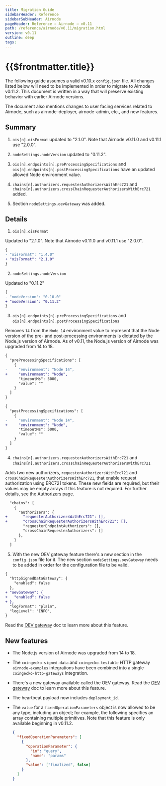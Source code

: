 ```yaml
---
title: Migration Guide
sidebarHeader: Reference
sidebarSubHeader: Airnode
pageHeader: Reference → Airnode → v0.11
path: /reference/airnode/v0.11/migration.html
version: v0.11
outline: deep
tags:
---
```


<VersionWarning/>

<PageHeader/>

<SearchHighlight/>

<FlexStartTag/>

# {{$frontmatter.title}}

The following guide assumes a valid v0.10.x `config.json` file. All changes
listed below will need to be implemented in order to migrate to Airnode v0.11.2.
This document is written in a way that will preserve existing behavior with
earlier Airnode versions.

The document also mentions changes to user facing services related to Airnode,
such as airnode-deployer, airnode-admin, etc., and new features.

## Summary

1. `ois[n].oisFormat` updated to "2.1.0". Note that Airnode v0.11.0 and v0.11.1
   use "2.0.0".

2. `nodeSettings.nodeVersion` updated to "0.11.2".

3. `ois[n].endpoints[n].preProcessingSpecifications` and
   `ois[n].endpoints[n].postProcessingSpecifications` have an updated allowed
   Node environment value.

4. `chains[n].authorizers.requesterAuthorizersWithErc721` and
   `chains[n].authorizers.crossChainRequesterAuthorizersWithErc721` added.

5. Section `nodeSettings.oevGateway` was added.

## Details

1. `ois[n].oisFormat`

Updated to "2.1.0". Note that Airnode v0.11.0 and v0.11.1 use "2.0.0".

```diff
{
- "oisFormat": "1.4.0"
+ "oisFormat": "2.1.0"
}
```

2. `nodeSettings.nodeVersion`

Updated to "0.11.2"

```diff
{
- "nodeVersion": "0.10.0"
+ "nodeVersion": "0.11.2"
}
```

3. `ois[n].endpoints[n].preProcessingSpecifications` and
   `ois[n].endpoints[n].postProcessingSpecifications`

Removes `14` from the `Node 14` environment value to represent that the Node
version of the pre- and post-processing environments is dictated by the Node.js
version of Airnode. As of v0.11, the Node.js version of Airnode was upgraded
from 14 to 18.

```diff
{
  "preProcessingSpecifications": [
    {
-     "environment": "Node 14",
+     "environment": "Node",
      "timeoutMs": 5000,
      "value": ""
    }
  ]
}
```

```diff
{
  "postProcessingSpecifications": [
    {
-     "environment": "Node 14",
+     "environment": "Node",
      "timeoutMs": 5000,
      "value": ""
    }
  ]
}
```

4. `chains[n].authorizers.requesterAuthorizersWithErc721` and
   `chains[n].authorizers.crossChainRequesterAuthorizersWithErc721`

Adds two new authorizers, `requesterAuthorizersWithErc721` and
`crossChainRequesterAuthorizersWithErc721`, that enable request authorization
using ERC721 tokens. These new fields are required, but their values may be
empty arrays if this feature is not required. For further details, see the
[Authorizers](/reference/airnode/v0.11/concepts/authorizers.md#how-are-authorizers-implemented)
page.

```diff
  "chains": [
    {
      "authorizers": {
+       "requesterAuthorizersWithErc721": [],
+       "crossChainRequesterAuthorizersWithErc721": [],
        "requesterEndpointAuthorizers": [],
        "crossChainRequesterAuthorizers": []
      },
    }
  ]
```

5. With the new OEV gateway feature there's a new section in the `config.json`
   file for it. The new section `nodeSettings.oevGateway` needs to be added in
   order for the configuration file to be valid.

```diff
{
  "httpSignedDataGateway": {
    "enabled": false
  },
+ "oevGateway": {
+   "enabled": false
+ },
  "logFormat": "plain",
  "logLevel": "INFO",
}
```

Read the [OEV gateway](/reference/airnode/v0.11/understand/oev-gateway.md) doc
to learn more about this feature.

## New features

- The Node.js version of Airnode was upgraded from 14 to 18.
- The `coingecko-signed-data` and `coingecko-testable` HTTP gateway
  `airnode-examples` integrations have been combined into a single
  `coingecko-http-gateways` integration.
- There's a new gateway available called the OEV gateway. Read the
  [OEV gateway](/reference/airnode/v0.11/understand/oev-gateway.md) doc to learn
  more about this feature.
- The heartbeat payload now includes `deployment_id`.
- The `value` for a `fixedOperationParameters` object is now allowed to be any
  type, including an object; for example, the following specifies an array
  containing multiple primitives. Note that this feature is only available
  beginning in v0.11.2.

  ```json
  {
    "fixedOperationParameters": [
      {
        "operationParameter": {
          "in": "query",
          "name": "params"
        },
        "value": ["finalized", false]
      }
    ]
  }
  ```

<FlexEndTag/>

